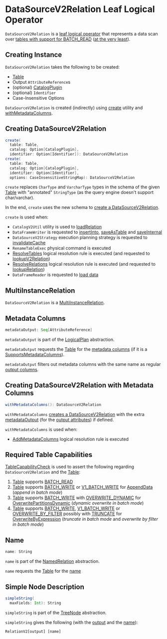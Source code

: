 # DataSourceV2Relation Leaf Logical Operator

`DataSourceV2Relation` is a [leaf logical operator](LeafNode.md) that represents a data scan over [tables with support for BATCH_READ](#TableCapabilityCheck) ([at the very least](#TableCapabilityCheck)).

## Creating Instance

`DataSourceV2Relation` takes the following to be created:

* <span id="table"> [Table](../connector/Table.md)
* <span id="output"> Output `AttributeReference`s
* <span id="catalog"> (optional) [CatalogPlugin](../connector/catalog/CatalogPlugin.md)
* <span id="identifier"> (optional) `Identifier`
* <span id="options"> Case-Insensitive Options

`DataSourceV2Relation` is created (indirectly) using [create](#create) utility and [withMetadataColumns](#withMetadataColumns).

## <span id="create"> Creating DataSourceV2Relation

```scala
create(
  table: Table,
  catalog: Option[CatalogPlugin],
  identifier: Option[Identifier]): DataSourceV2Relation
create(
  table: Table,
  catalog: Option[CatalogPlugin],
  identifier: Option[Identifier],
  options: CaseInsensitiveStringMap): DataSourceV2Relation
```

`create` replaces `CharType` and `VarcharType` types in the schema of the given [Table](../connector/Table.md) with "annotated" `StringType` (as the query engine doesn't support char/varchar).

In the end, `create` uses the new schema to [create a DataSourceV2Relation](#creating-instance).

`create` is used when:

* `CatalogV2Util` utility is used to [loadRelation](../connector/catalog/CatalogV2Util.md#loadRelation)
* `DataFrameWriter` is requested to [insertInto](../DataFrameWriter.md#insertInto), [saveAsTable](../DataFrameWriter.md#saveAsTable) and [saveInternal](../DataFrameWriter.md#saveInternal)
* `DataSourceV2Strategy` execution planning strategy is requested to [invalidateCache](../execution-planning-strategies/DataSourceV2Strategy.md#invalidateCache)
* `RenameTableExec` physical command is executed
* [ResolveTables](../logical-analysis-rules/ResolveTables.md) logical resolution rule is executed (and requested to [lookupV2Relation](../logical-analysis-rules/ResolveTables.md#lookupV2Relation))
* [ResolveRelations](../logical-analysis-rules/ResolveRelations.md) logical resolution rule is executed (and requested to [lookupRelation](../logical-analysis-rules/ResolveRelations.md#lookupRelation))
* `DataFrameReader` is requested to [load data](../DataFrameReader.md#load)

## <span id="MultiInstanceRelation"> MultiInstanceRelation

`DataSourceV2Relation` is a [MultiInstanceRelation](MultiInstanceRelation.md).

## <span id="metadataOutput"> Metadata Columns

```scala
metadataOutput: Seq[AttributeReference]
```

`metadataOutput` is part of the [LogicalPlan](LogicalPlan.md#metadataOutput) abstraction.

`metadataOutput` requests the [Table](#table) for the [metadata columns](../connector/SupportsMetadataColumns.md#metadataColumns) (if it is a [SupportsMetadataColumns](../connector/SupportsMetadataColumns.md)).

`metadataOutput` filters out metadata columns with the same name as regular [output columns](../catalyst/QueryPlan.md#output).

## <span id="withMetadataColumns"> Creating DataSourceV2Relation with Metadata Columns

```scala
withMetadataColumns(): DataSourceV2Relation
```

`withMetadataColumns` [creates a DataSourceV2Relation](#creating-instance) with the extra [metadataOutput](#metadataOutput) (for the [output attributes](#output)) if defined.

`withMetadataColumns` is used when:

* [AddMetadataColumns](../logical-analysis-rules/AddMetadataColumns.md) logical resolution rule is executed

## <span id="TableCapabilityCheck"> Required Table Capabilities

[TableCapabilityCheck](../logical-analysis-rules/TableCapabilityCheck.md) is used to assert the following regarding `DataSourceV2Relation` and the [Table](#table):

1. [Table](#table) supports [BATCH_READ](../connector/TableCapability.md#BATCH_READ)
1. [Table](#table) supports [BATCH_WRITE](../connector/TableCapability.md#BATCH_WRITE) or [V1_BATCH_WRITE](../connector/TableCapability.md#V1_BATCH_WRITE) for [AppendData](AppendData.md) (_append in batch mode_)
1. [Table](#table) supports [BATCH_WRITE](../connector/TableCapability.md#BATCH_WRITE) with [OVERWRITE_DYNAMIC](../connector/TableCapability.md#OVERWRITE_DYNAMIC) for [OverwritePartitionsDynamic](OverwritePartitionsDynamic.md) (_dynamic overwrite in batch mode_)
1. [Table](#table) supports [BATCH_WRITE](../connector/TableCapability.md#BATCH_WRITE), [V1_BATCH_WRITE](../connector/TableCapability.md#V1_BATCH_WRITE) or [OVERWRITE_BY_FILTER](../connector/TableCapability.md#OVERWRITE_BY_FILTER) possibly with [TRUNCATE](../connector/TableCapability.md#TRUNCATE) for [OverwriteByExpression](OverwriteByExpression.md) (_truncate in batch mode_ and _overwrite by filter in batch mode_)

## <span id="name"> Name

```scala
name: String
```

`name` is part of the [NamedRelation](NamedRelation.md#name) abstraction.

`name` requests the [Table](#table) for the [name](../connector/Table.md#name)

## <span id="simpleString"> Simple Node Description

```scala
simpleString(
  maxFields: Int): String
```

`simpleString` is part of the [TreeNode](../catalyst/TreeNode.md#simpleString) abstraction.

`simpleString` gives the following (with the [output](#output) and the [name](#name)):

```text
RelationV2[output] [name]
```
